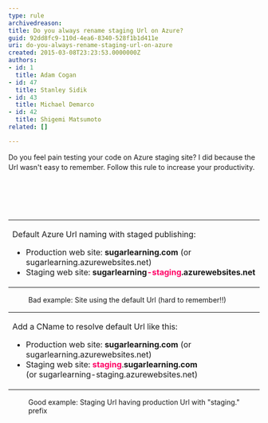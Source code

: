 ```yaml
---
type: rule
archivedreason: 
title: Do you always rename staging Url on Azure?
guid: 92dd8fc9-110d-4ea6-8340-528f1b1d411e
uri: do-you-always-rename-staging-url-on-azure
created: 2015-03-08T23:23:53.0000000Z
authors:
- id: 1
  title: Adam Cogan
- id: 47
  title: Stanley Sidik
- id: 43
  title: Michael Demarco
- id: 42
  title: Shigemi Matsumoto
related: []

---
```



<p><span style="line-height&#58;20px;">Do you feel pain testing your code on Azure staging site? </span><span style="line-height&#58;20px;">I did because the Url wasn't easy to remember. </span><span style="line-height&#58;20px;">Follow this rule to increase your productivity.</span>&#160;</p><p>&#160;</p>
<br><excerpt class='endintro'></excerpt><br>
<table width="100%" class="ssw15-rteTable-default" cellspacing="0"><tbody><tr><td class="ssw15-rteTable-default" style="width&#58;100%;"><p>Default Azure Url&#160;naming with staged publishing&#58;</p><ul><li><span style="line-height&#58;20px;">Production web site&#58; <strong>sugarlearning.com</strong> (or sugarlearning.azurewebsites.net)</span></li><li><span style="line-height&#58;20px;">Staging web site&#58; <strong><strong>sugarlearning<span style="color&#58;#ff0066;">-staging</span>.azurewebsites.net</strong></strong></span></li></ul></td></tr></tbody></table><dd class="ssw15-rteElement-FigureBad">Bad e​​​​xample&#58; Site using the default Url (hard to remember!!)</dd><table width="100%" class="ssw15-rteTable-default" cellspacing="0"><tbody><tr><td class="ssw15-rteTable-default" style="width&#58;100%;"><p>Add a CName to resolve default Url like this&#58;</p><ul><li><span style="line-height&#58;20px;">Production web site&#58; <strong>sugarlearning.com</strong> (or sugarlearning.azurewebsites.net)</span></li><li><span style="line-height&#58;20px;">Staging web site&#58; <strong><font color="#ff0066">staging</font></strong>.<strong>sugarlearning.com </strong>(or&#160;sugarlearning-staging.azurewebsites.net)</span></li></ul></td></tr></tbody></table><dd class="ssw15-rteElement-FigureGood">​Good&#160;​example&#58; Staging Url having production Url with &quot;staging.&quot; prefix</dd>


